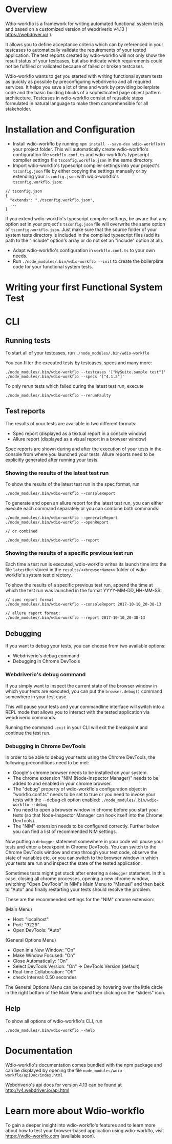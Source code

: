 # Overview
Wdio-workflo is a framework for writing automated functional system tests and based on a customized version of
webdriverio v4.13 ( https://webdriver.io/ ).

It allows you to define acceptance criteria which can by referenced in your testcases to automatically validate
the requirements of your tested application. The test reports created by wdio-workflo will not only show the result
status of your testcases, but also indicate which requirements could not be fulfilled or validated because of failed or
broken testcases.

Wdio-workflo wants to get you started with writing functional system tests as quickly as possible by preconfiguring
webdriverio and all required services. It helps you save a lot of time and work by providing boilerplate code and the
basic building blocks of a sophisticated page object pattern architecture. Testcases in wdio-workflo consist of
reusable steps formulated in natural language to make them comprehensible for all stakeholder.

# Installation and Configuration
- Install wdio-workflo by running ```npm install --save-dev wdio-workflo``` in your project folder.
This will automatically create wdio-workflo's configuration file ```workflo.conf.ts``` and wdio-workflo's typescript
compiler settings file ```tsconfig.workflo.json``` in the same directory.
- Import wdio-workflo's typescript compiler settings into your project's ```tsconfig.json``` file by either copying the
settings manually or by extending your ```tsconfig.json``` with wdio-workflo's ```tsconfig.workflo.json```:

```
// tsconfig.json
{
  "extends": "./tsconfig.workflo.json",
  ...
}
```

If you extend wdio-workflo's typescript compiler settings, be aware that any option set in your project's 
```tsconfig.json``` file will overwrite the same option of ```tsconfig.workflo.json```. Just make sure that
the source folder of your system tests directory is included in the compiled typescript files (add its path to the 
"include" option's array or do not set an "include" option at all).
- Adapt wdio-workflo's configuration in ```workflo.conf.ts``` to your own needs.
- Run ```./node_modules/.bin/wdio-workflo --init``` to create the boilerplate code for your functional system tests.

# Writing your first Functional System Test
<!-- 

## Goal
This little 'Getting Started' guide quickly walks you through all necessary steps to write functional system tests in
wdio-workflo.

In our example, we will browse to the public npm registry at https://www.npmjs.com/ and search for the wdio-workflo
npm package.

## Configure the base url in workflo.conf.ts
At first we set the base url for our tested web application in wdio-workflo's configuration.

To do so, open the file ```workflo.conf.ts``` in your project folder and set the value of its baseUrl property to
"https://www.npmjs.com/":

```
// workflo.conf.ts
const workfloConfig: IWorkfloConfig = {
  /* ... */
  baseUrl: 'https://www.npmjs.com/',
  /* ... */
}
```

## Create PageElements and a Page to map the components of the tested web application
Now we need to map all HTML components required to search for the wdio-workflo npm package on https://www.npmjs.com/.

To do so, create the files ```NpmJsPage.ts``` in the ```src/page_objects/pages``` folder and ```Input.ts``` in the
```src/page_objects/page_elements``` folder of your system test directory.

```
// Input.ts
import { PageElementStore } from '../stores'
import { ValuePageElement, ValuePageElementCurrently } from './ValuePageElement'

export class Input<Store extends PageElementStore> extends ValuePageElement<Store, string> {

  readonly currently = new InputCurrently(this)

  setValue(value: string): this {
    this.element.setValue(value)

    return this
  }
}

export class InputCurrently<
  Store extends PageElementStore,
  PageElementType extends Input<Store>
> extends ValuePageElementCurrently<Store, PageElementType, string> {

  getValue(): string {
    return this.element.getValue()
  }
}
```

```
// NpmJsPage.ts
const workfloConfig: IWorkfloConfig = {
  /* ... */
  baseUrl: 'https://www.npmjs.com/',
  /* ... */
}
```

## add input to store

## Create a spec file to define your requirements
Create the file ```npmjs.spec.ts``` in the ```src/specs``` folder of your system test directory.

In this file, we will define requirements of our tested application.

```
// npmjs.spec.ts


```

write spec

write testcase

write steps

show your results

```./node_modules/.bin/wdio-workflo --report```

 -->


# CLI
## Running tests
To start all of your testcases, run ```./node_modules/.bin/wdio-workflo```

You can filter the executed tests by testcases, specs and many more:

```
./node_modules/.bin/wdio-workflo --testcases '["MySuite.sample test"]'
./node_modules/.bin/wdio-workflo --specs '["4.1.2"]'
```

To only rerun tests which failed during the latest test run, execute

```./node_modules/.bin/wdio-workflo --rerunFaulty```

## Test reports
The results of your tests are available in two different formats:

- Spec report (displayed as a textual report in a console window)
- Allure report (displayed as a visual report in a browser window)

Spec reports are shown during and after the execution of your tests in the console from where you launched your tests.
Allure reports need to be explicitly generated after running your tests.

### Showing the results of the latest test run
To show the results of the latest test run in the spec format, run

```./node_modules/.bin/wdio-workflo --consoleReport```

To generate and open an allure report for the latest test run, you can either execute each command separately
or you can combine both commands:

```
./node_modules/.bin/wdio-workflo --generateReport
./node_modules/.bin/wdio-workflo --openReport

// or combined

./node_modules/.bin/wdio-workflo --report
```

### Showing the results of a specific previous test run
Each time a test run is executed, wdio-workflo writes its launch time into the file ```latestRun``` stored
in the ```results/<<browserName>>``` folder of wdio-workflo's system test directory.

To show the results of a specific previous test run, append the time at which the test run was launched in the format
YYYY-MM-DD_HH-MM-SS:

```
// spec report format
./node_modules/.bin/wdio-workflo --consoleReport 2017-10-10_20-38-13

// allure report format:
./node_modules/.bin/wdio-workflo --report 2017-10-10_20-38-13

```

## Debugging
If you want to debug your tests, you can choose from two available options:

- Webdriverio's debug command
- Debugging in Chrome DevTools

### Webdriverio's debug command
If you simply want to inspect the current state of the browser window in which your tests are executed, you can put the ```browser.debug()``` command somewhere in your test case.

This will pause your tests and your commandline interface will switch into a REPL mode that allows you to interact with the tested application via webdriverio commands.

Running the command ```.exit``` in your CLI will exit the breakpoint and continue the test run.

### Debugging in Chrome DevTools
In order to be able to debug your tests using the Chrome DevTools, the following preconditions need to be met:

- Google's chrome browser needs to be installed on your system.
- The chrome extension "NIM (Node-Inspector Manager)" needs to be added to and enabled in your chrome browser.
- The "debug" property of wdio-workflo's configuration object in "workflo.conf.ts" needs to be set to true or you need
to invoke your tests with the --debug cli option enabled: ```./node_modules/.bin/wdio-workflo --debug```
- You need to open a browser window in chrome before you start your tests (so that Node-Inspector Manager can hook itself into the Chrome DevTools).
- The "NIM" extension needs to be configured correctly. Further below you can find a list of recommended NIM settings.

Now putting a ```debugger``` statement somewhere in your code will  pause your tests and enter a breakpoint in Chrome DevTools. You can switch to the Chrome DevTools window and step through your test code, observe the state of variables etc. or you can switch to the browser window in which your tests are run and inspect the state of the tested
application.

Sometimes tests might get stuck after entering a ```debugger``` statement. In this case, closing all chrome processes,
opening a new chrome window, switching "Open DevTools" in NIM's Main Menu to "Manual" and then back to "Auto" and finally
restarting your tests should resolve the problem.

These are the recommended settings for the "NIM" chrome extension:

(Main Menu)
- Host: "localhost"
- Port: "9229"
- Open DevTools: "Auto"

(General Options Menu)
- Open in a New Window: "On"
- Make Window Focused: "On"
- Close Automatically: "On"
- Select DevTools Version: "On" -> DevTools Version (default)
- Real-time Collaboration: "Off"
- check Interval: 0.50 secondes

The General Options Menu can be opened by hovering over the little circle in the right bottom of the Main Menu and then clicking on the "sliders" icon.

## Help
To show all options of wdio-workflo's CLI, run

```./node_modules/.bin/wdio-workflo --help```

# Documentation
Wdio-workflo's documentation comes bundled with the npm package and can be displayed by opening the file ```node_modules/wdio-workflo/apiDoc/index.html```

Webdriverio's api docs for version 4.13 can be found at http://v4.webdriver.io/api.html

# Learn more about Wdio-workflo
To gain a deeper insight into wdio-workflo's features and to learn more about how to test your browser-based application using wdio-workflo,
visit https://wdio-workflo.com (available soon).

